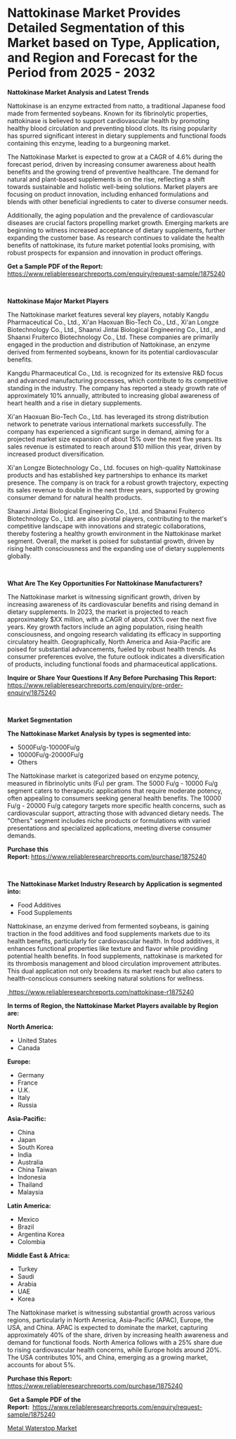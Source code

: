 <p><h1>Nattokinase Market Provides Detailed Segmentation of this Market based on Type, Application, and Region and Forecast for the Period from 2025 - 2032</h1></p><p><strong>Nattokinase Market Analysis and Latest Trends</strong></p>
<p><p>Nattokinase is an enzyme extracted from natto, a traditional Japanese food made from fermented soybeans. Known for its fibrinolytic properties, nattokinase is believed to support cardiovascular health by promoting healthy blood circulation and preventing blood clots. Its rising popularity has spurred significant interest in dietary supplements and functional foods containing this enzyme, leading to a burgeoning market.</p><p>The Nattokinase Market is expected to grow at a CAGR of 4.6% during the forecast period, driven by increasing consumer awareness about health benefits and the growing trend of preventive healthcare. The demand for natural and plant-based supplements is on the rise, reflecting a shift towards sustainable and holistic well-being solutions. Market players are focusing on product innovation, including enhanced formulations and blends with other beneficial ingredients to cater to diverse consumer needs.</p><p>Additionally, the aging population and the prevalence of cardiovascular diseases are crucial factors propelling market growth. Emerging markets are beginning to witness increased acceptance of dietary supplements, further expanding the customer base. As research continues to validate the health benefits of nattokinase, its future market potential looks promising, with robust prospects for expansion and innovation in product offerings.</p></p>
<p><strong>Get a Sample PDF of the Report:&nbsp;</strong> <a href="https://www.reliableresearchreports.com/enquiry/request-sample/1875240?utm_campaign=3446&utm_medium=2&utm_source=Github&utm_content=ia&utm_term=02042025&utm_id=nattokinase">https://www.reliableresearchreports.com/enquiry/request-sample/1875240</a></p>
<p>&nbsp;</p>
<p><strong>Nattokinase Major Market Players</strong></p>
<p><p>The Nattokinase market features several key players, notably Kangdu Pharmaceutical Co., Ltd., Xi'an Haoxuan Bio-Tech Co., Ltd., Xi'an Longze Biotechnology Co., Ltd., Shaanxi Jintai Biological Engineering Co., Ltd., and Shaanxi Fruiterco Biotechnology Co., Ltd. These companies are primarily engaged in the production and distribution of Nattokinase, an enzyme derived from fermented soybeans, known for its potential cardiovascular benefits.</p><p>Kangdu Pharmaceutical Co., Ltd. is recognized for its extensive R&D focus and advanced manufacturing processes, which contribute to its competitive standing in the industry. The company has reported a steady growth rate of approximately 10% annually, attributed to increasing global awareness of heart health and a rise in dietary supplements.</p><p>Xi'an Haoxuan Bio-Tech Co., Ltd. has leveraged its strong distribution network to penetrate various international markets successfully. The company has experienced a significant surge in demand, aiming for a projected market size expansion of about 15% over the next five years. Its sales revenue is estimated to reach around $10 million this year, driven by increased product diversification.</p><p>Xi'an Longze Biotechnology Co., Ltd. focuses on high-quality Nattokinase products and has established key partnerships to enhance its market presence. The company is on track for a robust growth trajectory, expecting its sales revenue to double in the next three years, supported by growing consumer demand for natural health products.</p><p>Shaanxi Jintai Biological Engineering Co., Ltd. and Shaanxi Fruiterco Biotechnology Co., Ltd. are also pivotal players, contributing to the market's competitive landscape with innovations and strategic collaborations, thereby fostering a healthy growth environment in the Nattokinase market segment. Overall, the market is poised for substantial growth, driven by rising health consciousness and the expanding use of dietary supplements globally.</p></p>
<p>&nbsp;</p>
<p><strong>What Are The Key Opportunities For Nattokinase Manufacturers?</strong></p>
<p><p>The Nattokinase market is witnessing significant growth, driven by increasing awareness of its cardiovascular benefits and rising demand in dietary supplements. In 2023, the market is projected to reach approximately $XX million, with a CAGR of about XX% over the next five years. Key growth factors include an aging population, rising health consciousness, and ongoing research validating its efficacy in supporting circulatory health. Geographically, North America and Asia-Pacific are poised for substantial advancements, fueled by robust health trends. As consumer preferences evolve, the future outlook indicates a diversification of products, including functional foods and pharmaceutical applications.</p></p>
<p><strong>Inquire or Share Your Questions If Any Before Purchasing This Report:</strong> <a href="https://www.reliableresearchreports.com/enquiry/pre-order-enquiry/1875240?utm_campaign=3446&utm_medium=2&utm_source=Github&utm_content=ia&utm_term=02042025&utm_id=nattokinase">https://www.reliableresearchreports.com/enquiry/pre-order-enquiry/1875240</a></p>
<p>&nbsp;</p>
<p><strong>Market Segmentation</strong></p>
<p><strong>The Nattokinase Market Analysis by types is segmented into:</strong></p>
<p><ul><li>5000Fu/g-10000Fu/g</li><li>10000Fu/g-20000Fu/g</li><li>Others</li></ul></p>
<p><p>The Nattokinase market is categorized based on enzyme potency, measured in fibrinolytic units (Fu) per gram. The 5000 Fu/g - 10000 Fu/g segment caters to therapeutic applications that require moderate potency, often appealing to consumers seeking general health benefits. The 10000 Fu/g - 20000 Fu/g category targets more specific health concerns, such as cardiovascular support, attracting those with advanced dietary needs. The "Others" segment includes niche products or formulations with varied presentations and specialized applications, meeting diverse consumer demands.</p></p>
<p><strong>Purchase this Report:&nbsp;</strong><a href="https://www.reliableresearchreports.com/purchase/1875240?utm_campaign=3446&utm_medium=2&utm_source=Github&utm_content=ia&utm_term=02042025&utm_id=nattokinase">https://www.reliableresearchreports.com/purchase/1875240</a></p>
<p>&nbsp;</p>
<p><strong>The Nattokinase Market Industry Research by Application is segmented into:</strong></p>
<p><ul><li>Food Additives</li><li>Food Supplements</li></ul></p>
<p><p>Nattokinase, an enzyme derived from fermented soybeans, is gaining traction in the food additives and food supplements markets due to its health benefits, particularly for cardiovascular health. In food additives, it enhances functional properties like texture and flavor while providing potential health benefits. In food supplements, nattokinase is marketed for its thrombosis management and blood circulation improvement attributes. This dual application not only broadens its market reach but also caters to health-conscious consumers seeking natural solutions for wellness.</p></p>
<p><a href="https://www.reliableresearchreports.com/nattokinase-r1875240?utm_campaign=3446&utm_medium=2&utm_source=Github&utm_content=ia&utm_term=02042025&utm_id=nattokinase">&nbsp;https://www.reliableresearchreports.com/nattokinase-r1875240</a></p>
<p><strong>In terms of Region, the Nattokinase Market Players available by Region are:</strong></p>
<p>
    <p> <strong> North America: </strong>
        <ul>
            <li>United States</li>
            <li>Canada</li>
        </ul>
        </p> 
    <p> <strong> Europe: </strong>
        <ul>
            <li>Germany</li>
            <li>France</li>
            <li>U.K.</li>
            <li>Italy</li>
            <li>Russia</li>
        </ul>
        </p> 
    <p> <strong> Asia-Pacific: </strong>
        <ul>
            <li>China</li>
            <li>Japan</li>
            <li>South Korea</li>
            <li>India</li>
            <li>Australia</li>
            <li>China Taiwan</li>
            <li>Indonesia</li>
            <li>Thailand</li>
            <li>Malaysia</li>
        </ul>
        </p> 
    <p> <strong> Latin America: </strong>
        <ul>
            <li>Mexico</li>
            <li>Brazil</li>
            <li>Argentina Korea</li>
            <li>Colombia</li>
        </ul>
        </p> 
    <p> <strong> Middle East & Africa: </strong>
        <ul>
            <li>Turkey</li>
            <li>Saudi</li>
            <li>Arabia</li>
            <li>UAE</li>
            <li>Korea</li>
        </ul>
    </p>
    </p>
<p><p>The Nattokinase market is witnessing substantial growth across various regions, particularly in North America, Asia-Pacific (APAC), Europe, the USA, and China. APAC is expected to dominate the market, capturing approximately 40% of the share, driven by increasing health awareness and demand for functional foods. North America follows with a 25% share due to rising cardiovascular health concerns, while Europe holds around 20%. The USA contributes 10%, and China, emerging as a growing market, accounts for about 5%.</p></p>
<p><strong>Purchase this Report: </strong><a href="https://www.reliableresearchreports.com/purchase/1875240?utm_campaign=3446&utm_medium=2&utm_source=Github&utm_content=ia&utm_term=02042025&utm_id=nattokinase">https://www.reliableresearchreports.com/purchase/1875240</a></p>
<p>&nbsp;<strong>Get a Sample PDF of the Report:&nbsp;&nbsp;</strong><a href="https://www.reliableresearchreports.com/enquiry/request-sample/1875240?utm_campaign=3446&utm_medium=2&utm_source=Github&utm_content=ia&utm_term=02042025&utm_id=nattokinase">https://www.reliableresearchreports.com/enquiry/request-sample/1875240</a></p>
<p><strong></strong></p>
<p><p><a href="https://github.com/popoialraih3/Market-Research-Report-List-1/blob/main/metal-waterstop-market.md?utm_campaign=3446&utm_medium=2&utm_source=Github&utm_content=ia&utm_term=02042025&utm_id=nattokinase">Metal Waterstop Market</a></p></p>
